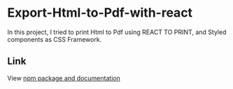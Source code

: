# Export-Html-to-Pdf-with-react
In this project, I tried to print Html to Pdf using REACT TO PRINT, and Styled components as CSS Framework. 

## Link 
View [npm package and documentation](https://www.npmjs.com/package/react-to-print)
